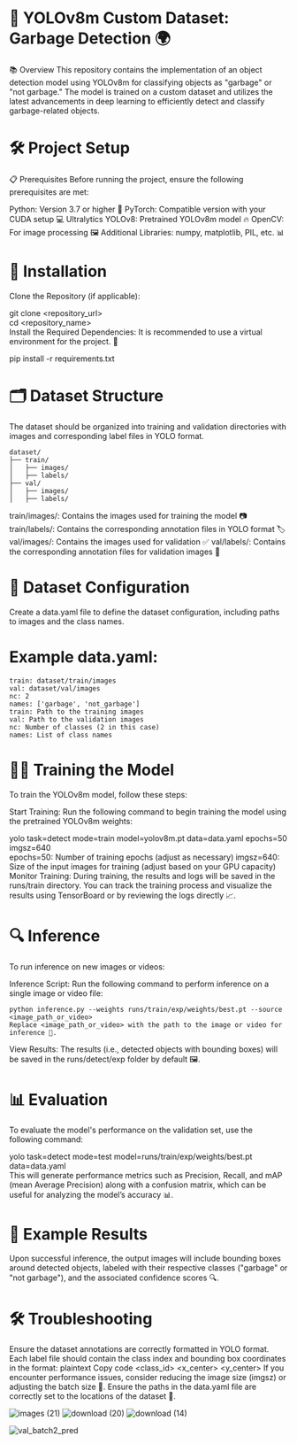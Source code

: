 # 🚀 YOLOv8m Custom Dataset: Garbage Detection 🌍
📚 Overview
This repository contains the implementation of an object detection model using YOLOv8m for classifying objects as "garbage" or "not garbage." The model is trained on a custom dataset and utilizes the latest advancements in deep learning to efficiently detect and classify garbage-related objects.

# 🛠 Project Setup
📋 Prerequisites
Before running the project, ensure the following prerequisites are met:

Python: Version 3.7 or higher 🐍
PyTorch: Compatible version with your CUDA setup 💻
Ultralytics YOLOv8: Pretrained YOLOv8m model 🔥
OpenCV: For image processing 🖼️
Additional Libraries: numpy, matplotlib, PIL, etc. 📊
# 📝 Installation

Clone the Repository (if applicable):

git clone <repository_url>  
cd <repository_name>  
Install the Required Dependencies:
It is recommended to use a virtual environment for the project. 🌱

pip install -r requirements.txt 

# 🗂 Dataset Structure
The dataset should be organized into training and validation directories with images and corresponding label files in YOLO format.

~~~
dataset/  
├── train/  
│   ├── images/  
│   ├── labels/  
├── val/  
│   ├── images/  
│   ├── labels/
~~~

train/images/: Contains the images used for training the model 📷
train/labels/: Contains the corresponding annotation files in YOLO format 🏷️
val/images/: Contains the images used for validation ✅
val/labels/: Contains the corresponding annotation files for validation images 🔑

# 🔧 Dataset Configuration
Create a data.yaml file to define the dataset configuration, including paths to images and the class names.

# Example data.yaml:
~~~
train: dataset/train/images  
val: dataset/val/images  
nc: 2  
names: ['garbage', 'not_garbage']  
train: Path to the training images
val: Path to the validation images
nc: Number of classes (2 in this case)
names: List of class names
~~~

# 🏋️‍♂️ Training the Model
To train the YOLOv8m model, follow these steps:

Start Training:
Run the following command to begin training the model using the pretrained YOLOv8m weights:

yolo task=detect mode=train model=yolov8m.pt data=data.yaml epochs=50 imgsz=640  
epochs=50: Number of training epochs (adjust as necessary)
imgsz=640: Size of the input images for training (adjust based on your GPU capacity)
Monitor Training:
During training, the results and logs will be saved in the runs/train directory. You can track the training process and visualize the results using TensorBoard or by reviewing the logs directly 📈.

# 🔍 Inference
To run inference on new images or videos:

Inference Script:
Run the following command to perform inference on a single image or video file:
~~~
python inference.py --weights runs/train/exp/weights/best.pt --source <image_path_or_video>  
Replace <image_path_or_video> with the path to the image or video for inference 🎥.
~~~
View Results:
The results (i.e., detected objects with bounding boxes) will be saved in the runs/detect/exp folder by default 🖼️.
# 📊 Evaluation
To evaluate the model's performance on the validation set, use the following command:

yolo task=detect mode=test model=runs/train/exp/weights/best.pt data=data.yaml  
This will generate performance metrics such as Precision, Recall, and mAP (mean Average Precision) along with a confusion matrix, which can be useful for analyzing the model’s accuracy 📊.

# 🏅 Example Results
Upon successful inference, the output images will include bounding boxes around detected objects, labeled with their respective classes ("garbage" or "not garbage"), and the associated confidence scores 🔍.

# 🛠 Troubleshooting

Ensure the dataset annotations are correctly formatted in YOLO format. Each label file should contain the class index and bounding box coordinates in the format:
plaintext
Copy code
<class_id> <x_center> <y_center> <width> <height>
If you encounter performance issues, consider reducing the image size (imgsz) or adjusting the batch size 🐢.
Ensure the paths in the data.yaml file are correctly set to the locations of the dataset 🔗.


![images (21)](https://github.com/user-attachments/assets/e1ef96ad-f220-4d1a-b642-109705eea997)    ![download (20)](https://github.com/user-attachments/assets/43aff9e7-0fe7-4264-8cf7-dfd1f0af044e)  ![download (14)](https://github.com/user-attachments/assets/56a054f1-8cea-496f-87a8-c0a564b29c9a)



![val_batch2_pred](https://github.com/user-attachments/assets/2e047a00-c249-414c-9671-6bc38300cbf4)







